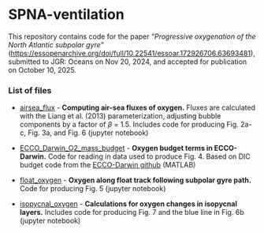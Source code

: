 # SPNA-ventilation

This repository contains code for the paper *"Progressive oxygenation of the North Atlantic subpolar gyre"* (https://essopenarchive.org/doi/full/10.22541/essoar.172926706.63693481), submitted to JGR: Oceans on Nov 20, 2024, and accepted for publication on October 10, 2025.

### List of files

* [airsea_flux](airsea_flux.ipynb) - **Computing air-sea fluxes of oxygen.** Fluxes are calculated with the Liang et al. (2013) parameterization, adjusting bubble components by a factor of $\beta$ = 1.5. Includes code for producing Fig. 2a-c, Fig. 3a, and Fig. 6 (jupyter notebook)


* [ECCO_Darwin_O2_mass_budget](ECCO_Darwin_O2_mass_budget.m) - **Oxygen budget terms in ECCO-Darwin.** Code for reading in data used to produce Fig. 4. Based on DIC budget code from the [ECCO-Darwin github](https://github.com/MITgcm-contrib/ecco_darwin) (MATLAB)

* [float_oxygen](float_oxygen.ipynb) - **Oxygen along float track following subpolar gyre path.** Code for producing Fig. 5 (jupyter notebook)

* [isopycnal_oxygen](isopycnal_oxygen.ipynb) - **Calculations for oxygen changes in isopycnal layers.** Includes code for producing Fig. 7 and the blue line in Fig. 6b (jupyter notebook)
